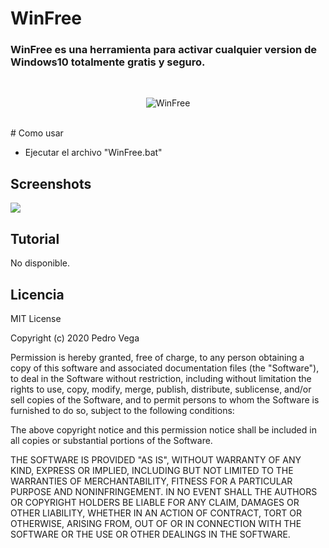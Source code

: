 # WinFree
<h3> WinFree es una herramienta para activar cualquier version de Windows10 totalmente gratis y seguro. </h3>
<br/>
<p align="center">
<img src="https://github.com/wrrulos/WinFree/blob/main/imagenes-github/menu1.PNG" title="WinFree">
</p>
<br/>
# Como usar

* Ejecutar el archivo "WinFree.bat"

## Screenshots

<img src="https://github.com/wrrulos/WinFree/blob/main/imagenes-github/menu2.PNG">

## Tutorial 

<p> No disponible.</p>

## Licencia 

MIT License

Copyright (c) 2020 Pedro Vega

Permission is hereby granted, free of charge, to any person obtaining a copy
of this software and associated documentation files (the "Software"), to deal
in the Software without restriction, including without limitation the rights
to use, copy, modify, merge, publish, distribute, sublicense, and/or sell
copies of the Software, and to permit persons to whom the Software is
furnished to do so, subject to the following conditions:

The above copyright notice and this permission notice shall be included in all
copies or substantial portions of the Software.

THE SOFTWARE IS PROVIDED "AS IS", WITHOUT WARRANTY OF ANY KIND, EXPRESS OR
IMPLIED, INCLUDING BUT NOT LIMITED TO THE WARRANTIES OF MERCHANTABILITY,
FITNESS FOR A PARTICULAR PURPOSE AND NONINFRINGEMENT. IN NO EVENT SHALL THE
AUTHORS OR COPYRIGHT HOLDERS BE LIABLE FOR ANY CLAIM, DAMAGES OR OTHER
LIABILITY, WHETHER IN AN ACTION OF CONTRACT, TORT OR OTHERWISE, ARISING FROM,
OUT OF OR IN CONNECTION WITH THE SOFTWARE OR THE USE OR OTHER DEALINGS IN THE
SOFTWARE.

 
